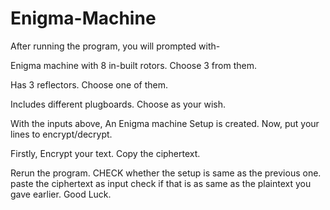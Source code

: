 # Enigma-Machine
After running the program, you will prompted with-

Enigma machine with 8 in-built rotors. Choose 3 from them.

Has 3 reflectors. Choose one of them.

Includes different plugboards. Choose as your wish.

With the inputs above, An Enigma machine Setup is created.
Now, put your lines to encrypt/decrypt.

Firstly, Encrypt your text.
Copy the ciphertext.

Rerun the program.
CHECK whether the setup is same as the previous one.
paste the ciphertext as input 
check if that is as same as the plaintext you gave earlier.
Good Luck.
